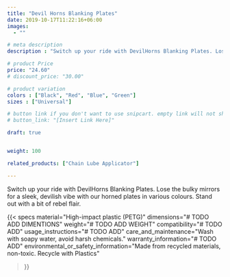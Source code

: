 ```yaml
---
title: "Devil Horns Blanking Plates"
date: 2019-10-17T11:22:16+06:00
images: 
  - ""

# meta description
description : "Switch up your ride with DevilHorns Blanking Plates. Lose the bulky mirrors for a sleek, devilish vibe with our horned plates in various colours. Stand out with a bit of rebel flair."

# product Price
price: "24.60"
# discount_price: "30.00"

# product variation
colors : ["Black", "Red", "Blue", "Green"]
sizes : ["Universal"]

# button link if you don't want to use snipcart. empty link will not show button
# button_link: "[Insert Link Here]"

draft: true


weight: 100

related_products: ["Chain Lube Applicator"]

---
```


Switch up your ride with DevilHorns Blanking Plates. Lose the bulky mirrors for a sleek, devilish vibe with our horned plates in various colours. Stand out with a bit of rebel flair.

{{< specs
    material="High-impact plastic (PETG)"
    dimensions="# TODO ADD DIMENTIONS"
    weight="# TODO ADD WEIGHT"
    compatibility="# TODO ADD"
    usage_instructions="# TODO ADD"
    care_and_maintenance="Wash with soapy water, avoid harsh chemicals."
    warranty_information="# TODO ADD"
    environmental_or_safety_information="Made from recycled materials, non-toxic. Recycle with Plastics"
>}}
